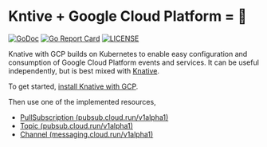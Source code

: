 # Kntive + Google Cloud Platform = 🚀

[![GoDoc](https://godoc.org/github.com/google/knative-gcp?status.svg)](https://godoc.org/github.com/google/knative-gcp)
[![Go Report Card](https://goreportcard.com/badge/google/knative-gcp)](https://goreportcard.com/report/google/knative-gcp)
[![LICENSE](https://img.shields.io/github/license/google/knative-gcp.svg)](https://github.com/google/knative-gcp/blob/master/LICENSE)

Knative with GCP builds on Kubernetes to enable easy configuration and consumption of 
Google Cloud Platform events and services. It can be useful independently, but is best mixed with
[Knative](https://knative.dev).

To get started, [install Knative with GCP](./docs/install/README.md).

Then use one of the implemented resources,

- [PullSubscription (pubsub.cloud.run/v1alpha1)](docs/pullsubscription/README.md)
- [Topic (pubsub.cloud.run/v1alpha1)](docs/topic/README.md)
- [Channel (messaging.cloud.run/v1alpha1)](docs/channel/README.md)
